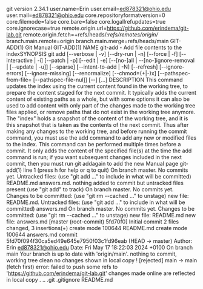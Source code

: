 git version 2.34.1
user.name=Erin user.email=ed878321@ohio.edu user.mail=ed878321@ohio.edu core.repositoryformatversion=0 core.filemode=false core.bare=false core.logallrefupdates=true core.ignorecase=true remote.origin.url=https://github.com/erindema/git-lab.git remote.origin.fetch=+refs/heads/*:refs/remotes/origin/* branch.main.remote=origin branch.main.merge=refs/heads/main
GIT-ADD(1)                                                     Git Manual                                                    GIT-ADD(1) NAME       git-add - Add file contents to the indexSYNOPSIS       git add [--verbose | -v] [--dry-run | -n] [--force | -f] [--interactive | -i] [--patch | -p]                 [--edit | -e] [--[no-]all | --[no-]ignore-removal | [--update | -u]] [--sparse]                 [--intent-to-add | -N] [--refresh] [--ignore-errors] [--ignore-missing] [--renormalize]                 [--chmod=(+|-)x] [--pathspec-from-file=<file> [--pathspec-file-nul]]                 [--] [<pathspec>...] DESCRIPTION       This command updates the index using the current content found in the working tree, to prepare the content staged for the next             commit. It typically adds the current content of existing paths as a whole, but with some options it can also be used to add               content with only part of the changes made to the working tree files applied, or remove paths that do not exist in the working             tree anymore.       The "index" holds a snapshot of the content of the working tree, and it is this snapshot that is taken as the contents of the              next commit. Thus after making any changes to the working tree, and before running the commit command, you must use the add       command to add any new or modified files to the index.       This command can be performed multiple times before a commit. It only adds the content of the specified file(s) at the time the            add command is run; if you want subsequent changes included in the next commit, then you must run git addagain to add the new      Manual page git-add(1) line 1 (press h for help or q to quit)
On branch master. No commits yet. Untracked files:  (use "git add <file>..." to include in what will be committed)         README.md        answers.md. nothing added to commit but untracked files present (use "git add" to track)
On branch master. No commits yet. Changes to be committed:  (use "git rm --cached <file>..." to unstage)        new file:   README.md. Untracked files:  (use "git add <file>..." to include in what will be committed)        answers.md
On branch master. No commits yet. Changes to be committed:  (use "git rm --cached <file>..." to unstage)        new file:   README.md        new file:   answers.md
[master (root-commit) 5fd70f0] Initial commit 2 files changed, 3 insertions(+) create mode 100644 README.md create mode 100644 answers.md
commit 5fd70f094f30ca5ed49e645e7950f03c1fd96eab (HEAD -> master) Author: Erin <ed878321@ohio.edu> Date:   Fri May 17 18:22:03 2024 +0100
On branch main Your branch is up to date with 'origin/main'. nothing to commit, working tree clean
no changes shown in local copy
! [rejected]        main -> main (fetch first) error: failed to push some refs to 'https://github.com/erindema/git-lab.git'
changes made online are reflected in local copy
.  ..  .git  .gitignore  README.md
